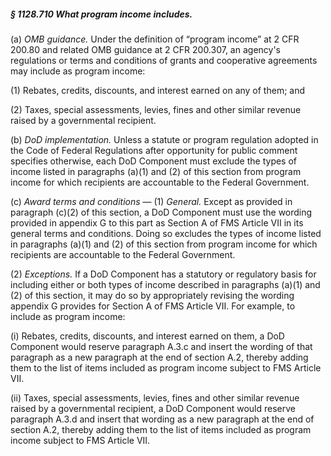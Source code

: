 ##### § 1128.710 What program income includes. #####

(a) *OMB guidance.* Under the definition of “program income” at 2 CFR 200.80 and related OMB guidance at 2 CFR 200.307, an agency's regulations or terms and conditions of grants and cooperative agreements may include as program income:

(1) Rebates, credits, discounts, and interest earned on any of them; and

(2) Taxes, special assessments, levies, fines and other similar revenue raised by a governmental recipient.

(b) *DoD implementation.* Unless a statute or program regulation adopted in the Code of Federal Regulations after opportunity for public comment specifies otherwise, each DoD Component must exclude the types of income listed in paragraphs (a)(1) and (2) of this section from program income for which recipients are accountable to the Federal Government.

(c) *Award terms and conditions* — (1) *General.* Except as provided in paragraph (c)(2) of this section, a DoD Component must use the wording provided in appendix G to this part as Section A of FMS Article VII in its general terms and conditions. Doing so excludes the types of income listed in paragraphs (a)(1) and (2) of this section from program income for which recipients are accountable to the Federal Government.

(2) *Exceptions.* If a DoD Component has a statutory or regulatory basis for including either or both types of income described in paragraphs (a)(1) and (2) of this section, it may do so by appropriately revising the wording appendix G provides for Section A of FMS Article VII. For example, to include as program income:

(i) Rebates, credits, discounts, and interest earned on them, a DoD Component would reserve paragraph A.3.c and insert the wording of that paragraph as a new paragraph at the end of section A.2, thereby adding them to the list of items included as program income subject to FMS Article VII.

(ii) Taxes, special assessments, levies, fines and other similar revenue raised by a governmental recipient, a DoD Component would reserve paragraph A.3.d and insert that wording as a new paragraph at the end of section A.2, thereby adding them to the list of items included as program income subject to FMS Article VII.
